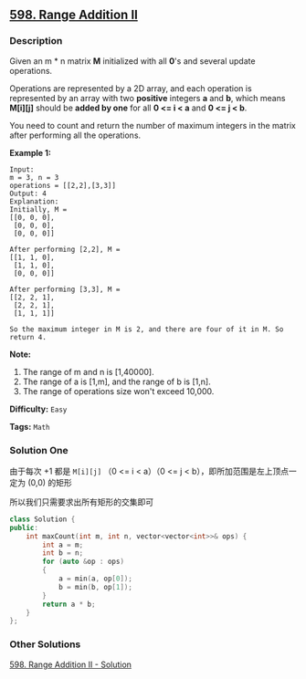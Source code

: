 ## [598. Range Addition II](https://leetcode.com/problems/range-addition-ii/description/)

### Description

Given an m \* n matrix **M** initialized with all **0**'s and several update operations.

Operations are represented by a 2D array, and each operation is represented by an array with two **positive** integers **a** and **b**, which means **M\[i][j]** should be **added by one** for all **0 <= i < a** and **0 <= j < b**.

You need to count and return the number of maximum integers in the matrix after performing all the operations.

**Example 1:**

```
Input:
m = 3, n = 3
operations = [[2,2],[3,3]]
Output: 4
Explanation:
Initially, M =
[[0, 0, 0],
 [0, 0, 0],
 [0, 0, 0]]

After performing [2,2], M =
[[1, 1, 0],
 [1, 1, 0],
 [0, 0, 0]]

After performing [3,3], M =
[[2, 2, 1],
 [2, 2, 1],
 [1, 1, 1]]

So the maximum integer in M is 2, and there are four of it in M. So return 4.
```

**Note:**

1. The range of m and n is [1,40000].
2. The range of a is [1,m], and the range of b is [1,n].
3. The range of operations size won't exceed 10,000.

**Difficulty:** `Easy`

**Tags:** `Math`

### Solution One

由于每次 +1 都是 `M[i][j]` （0 <= i < a）（0 <= j < b），即所加范围是左上顶点一定为 (0,0) 的矩形

所以我们只需要求出所有矩形的交集即可

```c++
class Solution {
public:
    int maxCount(int m, int n, vector<vector<int>>& ops) {
        int a = m;
        int b = n;
        for (auto &op : ops)
        {
            a = min(a, op[0]);
            b = min(b, op[1]);
        }
        return a * b;
    }
};
```

### Other Solutions

[598. Range Addition II - Solution](https://leetcode.com/problems/range-addition-ii/solution/)
